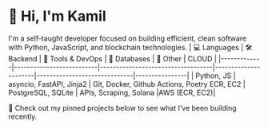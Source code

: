 # 👋 Hi, I'm Kamil

I'm a self-taught developer focused on building efficient, clean software with Python, JavaScript, and blockchain technologies.
| 💻 Languages | 🛠️ Backend               | 🐳 Tools & DevOps                  | 💾 Databases         | 🔗 Other                     |  CLOUD |
|-------------|--------------------------|-----------------------------------|----------------------|------------------------------|----------------|
| Python, JS | asyncio, FastAPI, Jinja2 | Git, Docker, Github Actions, Poetry ECR, EC2 | PostgreSQL, SQLite | APIs, Scraping, Solana |AWS (ECR, EC2)|

📌 Check out my pinned projects below to see what I’ve been building recently.
